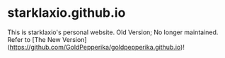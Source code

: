 # starklaxio.github.io

This is starklaxio's personal website.
Old Version; No longer maintained.
Refer to [The New Version] (https://github.com/GoldPepperika/goldpepperika.github.io)!
